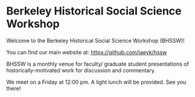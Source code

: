 # Berkeley Historical Social Science Workshop 

Welcome to the Berkeley Historical Social Science Workshop (BHSSW)!

You can find our main website at: https://github.com/jaeyk/hssw

BHSSW is a monthly venue for faculty/ graduate student presentations of historically-motivated work for discussion and commentary.

We meet on a Friday at 12:00 pm. A light lunch will be provided. See you there!
